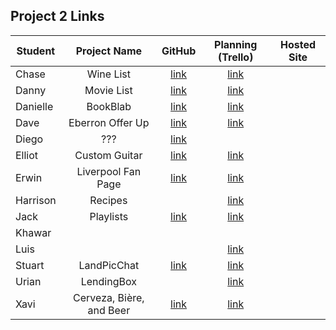 ## Project 2 Links

| Student | Project Name | GitHub | Planning (Trello) | Hosted Site |
|---|:---:|:---:|:---:|:---:|
| Chase | Wine List | [link](https://github.com/chaseeanderson/project-wine-list) | [link](https://trello.com/b/TrvKP0ac/ga-project-2-web-app-wine-list) |  |
| Danny | Movie List | [link](https://github.com/danny-shindel/movie-list) | [link](https://trello.com/b/Jo64MYwg/project-2) |  |
| Danielle | BookBlab | [link](https://github.com/damartinez16/book-blab) | [link](https://trello.com/b/8RupqJQf/bookblab) |  |
| Dave | Eberron Offer Up | [link](https://github.com/LordSnoosh/eberron-offerup) | [link](https://trello.com/b/ppZ7Cw0w/seir-project-2) |  |
| Diego | ??? | [link](https://github.com/DiegoRuiz06/Project-2) |  |  |
| Elliot | Custom Guitar | [link](https://github.com/elliothwang/guitar-builder) | [link](https://trello.com/b/mIYNFe2G/ga-project-2) |  |
| Erwin | Liverpool Fan Page | [link](https://github.com/erwinmedina/liverpool-cafe) | [link](https://trello.com/b/WkXsHhrY/liverpool-fan-page-project-2) |  |
| Harrison | Recipes |  | [link](https://trello.com/b/ZLxxiXpv/recipes) |  |
| Jack | Playlists | [link](https://github.com/jackhr/project-playlist) | [link](https://trello.com/b/kNMdNzqr/they-call-me-mello-trello) |  |
| Khawar |  |  |  |  |
| Luis |  |  | [link](https://trello.com/b/hRJS7cRO/see-soccer-live-user-stories) |  |
| Stuart | LandPicChat | [link](https://github.com/StuK359/PicChat) | [link](https://trello.com/b/zGvrG35u/landpicchat) |  |
| Urian | LendingBox |  | [link](https://trello.com/b/0JtYIJDo/project-ii-lendingbox) |  |
| Xavi | Cerveza, Bière, and Beer | [link](https://github.com/imthedude2351/CervezaBiereBeer) | [link](https://trello.com/b/MuUKJJYK/cerveza-bi%C3%A8re-and-beer) |  |